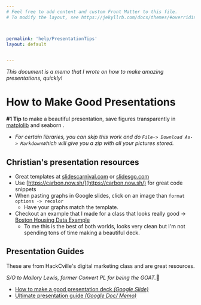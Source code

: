 ```yaml
---
# Feel free to add content and custom Front Matter to this file.
# To modify the layout, see https://jekyllrb.com/docs/themes/#overriding-theme-defaults



permalink: 'help/PresentationTips'
layout: default


---
```






*This document is a memo that I wrote on how to make amazing presentations, quickly!*



# How to Make Good Presentations

**#1 Tip** to make a beautiful presentation,   save figures transparently in [matplolib](https://stackoverflow.com/questions/15857647/how-to-export-plots-from-matplotlib-with-transparent-background) and seaborn . 

* *For certain libraries, you can skip this work and do `File-> Download As- > Markdown`which will give you a zip with all your pictures stored.* 







## Christian's presentation resources

* Great templates at [slidescarnival.com](http://slidescarnival.com) or [slidesgo.com](http://slidesgo.com)
* Use [https://carbon.now.sh/](https://carbon.now.sh/) for great code snippets
* When pasting graphs in Google slides, click on an image than `format options -> recolor`
  	* Have your graphs match the template. 
* Checkout an example that I made for  a class that looks really good ->  [Boston Housing Data Example](https://docs.google.com/presentation/d/e/2PACX-1vSbjOaXGjkEDSPZTjVj79CjyDIiR7e9yyEC_YwiJW513Qz6zDsXCbHlzMvW98e2VWHhRE05FsBEe-g6/pub?start=false&loop=false&delayms=3000)
  	* To me this is the best of both worlds, looks very clean but I'm not spending tons of time making a beautiful deck. 

## Presentation Guides

These are from HackCville's digital marketing class and are great resources.

*S/O to Mallory Lewis, former Convert PL for being the GOAT.*:goat:

* [How to make a good presentation deck *(Google Slide)*](https://docs.google.com/presentation/d/18JgE4Q3e5rTsw68R0Fpc-fXpqW_l1NZHOWNvroAf70I/edit#slide=id.p)
* [Ultimate presentation guide *(Google Doc/ Memo)*]( https://docs.google.com/document/d/e/2PACX-1vT_ZqO-Z9ESUAWitiQBIZDavu2uDe0cqhj0cMBtx_lx6gshKdVtlJW7yXEeVdhxcmcDfO-_gQh6qdLW/pub)

